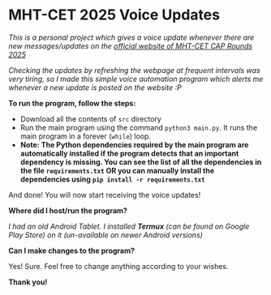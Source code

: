 # MHT-CET 2025 Voice Updates

_This is a personal project which gives a voice update whenever there are new messages/updates on the [official website of MHT-CET CAP Rounds 2025](https://fe2025.mahacet.org/)_

_Checking the updates by refreshing the webpage at frequent intervals was very tiring, so I made this simple voice automation program which alerts me whenever a new update is posted on the website :P_

**To run the program, follow the steps:**

- Download all the contents of `src` directory
- Run the main program using the command `python3 main.py`. It runs the main program in a forever (`while`) loop.
- **Note: The Python dependencies required by the main program are automatically installed if the program detects that an important dependency is missing. You can see the list of all the dependencies in the file `requirements.txt` OR you can manually install the dependencies using `pip install -r requirements.txt`**

And done! You will now start receiving the voice updates!


**Where did I host/run the program?**

_I had an old Android Tablet. I installed **Termux** (can be found on Google Play Store) on it (un-available on newer Android versions)_

**Can I make changes to the program?**

Yes! Sure. Feel free to change anything according to your wishes.

**Thank you!**